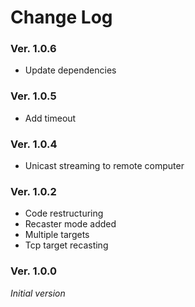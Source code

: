 Change Log
==========

### Ver. 1.0.6

- Update dependencies

### Ver. 1.0.5

- Add timeout

### Ver. 1.0.4

- Unicast streaming to remote computer

### Ver. 1.0.2

- Code restructuring
- Recaster mode added
- Multiple targets
- Tcp target recasting

### Ver. 1.0.0

*Initial version*